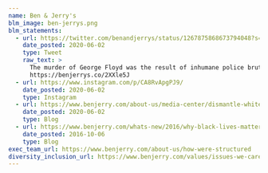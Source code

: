 ```yaml
---
name: Ben & Jerry's
blm_image: ben-jerrys.png
blm_statements:
  - url: https://twitter.com/benandjerrys/status/1267875868673794048?s=20
    date_posted: 2020-06-02
    type: Tweet
    raw_text: >
      The murder of George Floyd was the result of inhumane police brutality that is perpetuated by a culture of white supremacy. 
      https://benjerrys.co/2XXle5J
  - url: https://www.instagram.com/p/CA8RvApgPJ9/
    date_posted: 2020-06-02
    type: Instagram
  - url: https://www.benjerry.com/about-us/media-center/dismantle-white-supremacy
    date_posted: 2020-06-02
    type: Blog
  - url: https://www.benjerry.com/whats-new/2016/why-black-lives-matter
    date_posted: 2016-10-06
    type: Blog
exec_team_url: https://www.benjerry.com/about-us/how-were-structured
diversity_inclusion_url: https://www.benjerry.com/values/issues-we-care-about/racial-justice
---
```


